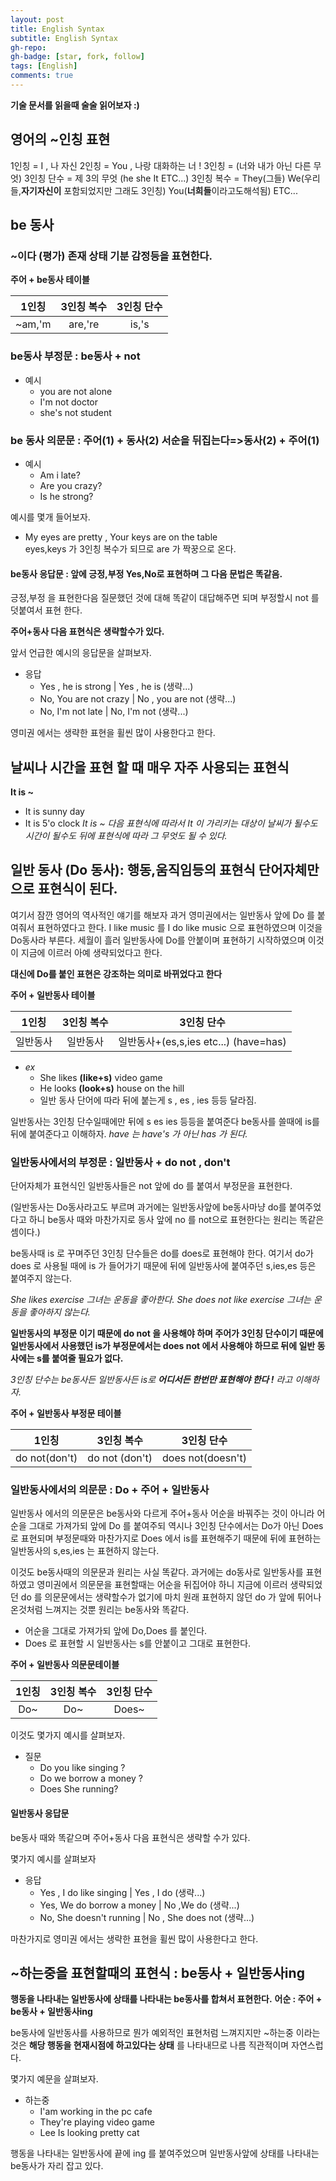 ```yaml
---
layout: post
title: English Syntax
subtitle: English Syntax
gh-repo:
gh-badge: [star, fork, follow]
tags: [English]
comments: true
---
```

**기술 문서를 읽을때 술술 읽어보자 :)**

## 영어의 ~인칭 표현

1인칭 = I , 나 자신
2인칭 = You , 나랑 대화하는 너 ! 
3인칭 = (너와 내가 아닌 다른 무엇)
3인칭 단수 = 제 3의 무엇 (he she It ETC...)
3인칭 복수 = They(그들) We(우리들,**자기자신이** 포함되었지만 그래도 3인칭) 
You(**너희들**이라고도해석됨) ETC...

## be 동사 
### ~이다 (평가) 존재 상태 기분 감정등을 표현한다.

**주어 + be동사 테이블**

| 1인칭 | 3인칭 복수 | 3인칭 단수 |
| :---: | :---: | :---: |
| ~am,'m | are,'re | is,'s |



### be동사 부정문 : be동사 + not
*  예시
   * you are not alone
   * I'm not doctor
   * she's not student
### be 동사 의문문 : 주어(1) + 동사(2) 서순을 뒤집는다=>동사(2) + 주어(1)
* 예시
	* Am i late?
	* Are you crazy?
	* Is he strong?

예시를 몇개 들어보자.
* My eyes are pretty , Your keys are on the table   
eyes,keys 가 3인칭 복수가 되므로 are 가 짝꿍으로 온다.

#### be동사 응답문 : 앞에 긍정,부정 Yes,No로 표현하며 그 다음 문법은 똑같음.

긍정,부정 을 표현한다음 질문했던 것에 대해 똑같이 대답해주면 되며
부정할시 not 를 덧붙여서 표현 한다.

**주어+동사 다음 표현식은 생략할수가 있다.**

앞서 언급한 예시의 응답문을 살펴보자.
* 응답
	* Yes , he is strong  | Yes , he is (생략...)
	* No, You are not crazy |  No , you are not (생략...)
	* No, I'm not late |  No, I'm not (생략...)
	
영미권 에서는 생략한 표현을 휠씬 많이 사용한다고 한다.

## 날씨나 시간을 표현 할 때 매우 자주 사용되는 표현식

**It is ~**
* It is sunny day 
* It is 5'o clock 
*It is ~ 다음 표현식에 따라서 It 이  가리키는 대상이 날씨가 될수도 시간이 될수도 뒤에 표현식에 따라 그 무엇도 될 수 있다.*

## 일반 동사 (Do 동사): 행동,움직임등의 표현식 단어자체만으로 표현식이 된다.

여기서 잠깐 영어의 역사적인 얘기를 해보자 과거 영미권에서는 일반동사 앞에 Do 를 붙여줘서 표현하였다고 한다. I like music 를 I do like music 으로 표현하였으며 이것을 Do동사라 부른다. 세월이 흘러 일반동사에 Do를 안붙이며 표현하기 시작하였으며 이것이 지금에 이르러  아예 생략되었다고 한다.

**대신에 Do를 붙인 표현은 강조하는 의미로 바뀌었다고 한다**

**주어 + 일반동사 테이블**

| 1인칭 | 3인칭 복수 | 3인칭 단수 |
| :---: | :---: | :---: |
| 일반동사 | 일반동사 | 일반동사+(es,s,ies etc...) (have=has) |

* *ex*
  * She likes **(like+s)** video game
  * He looks **(look+s)** house on the hill
  * 일반 동사 단어에 따라 뒤에 붙는게 s , es , ies 등등 달라짐.

일반동사는 3인칭 단수일때에만 뒤에 s  es ies 등등을 붙여준다 be동사를 쓸때에 is를 뒤에 붙여준다고 이해하자.
*have 는 have's 가 아닌 has 가 된다.*

### 일반동사에서의 부정문 : 일반동사 + do not , don't

단어자체가 표현식인 일반동사들은 not 앞에 do 를 붙여서 부정문을 표현한다.

(일반동사는 Do동사라고도 부르며 과거에는 일반동사앞에 be동사마냥 do를 붙여주었다고 하니 be동사 때와 마찬가지로  동사 앞에 no 를 not으로 표현한다는 원리는 똑같은 셈이다.)

be동사때 is 로 꾸며주던 3인칭 단수들은 do를 does로 표현해야 한다.
여기서 do가 does 로 사용될 때에 is 가 들어가기 때문에 뒤에 일반동사에 붙여주던
s,ies,es 등은 붙여주지 않는다.

*She likes exercise 그녀는 운동을 좋아한다.*
*She does not like exercise 그녀는 운동을 좋아하지 않는다.*

**일반동사의 부정문 이기 때문에 do not 을 사용해야 하며 주어가 3인칭 단수이기 때문에 일반동사에서 사용했던 is가 부정문에서는 does not 에서 사용해야 하므로 뒤에 일반 동사에는 s를 붙여줄 필요가 없다.**

*3인칭 단수는 be동사든 일반동사든 is로 **어디서든 한번만 표현해야 한다 !** 라고 이해하자.*

**주어 + 일반동사 부정문 테이블**


| 1인칭 | 3인칭 복수 | 3인칭 단수 |
| :---: | :---: | :---: |
| do not(don't) | do not (don't) | does not(doesn't) |


### 일반동사에서의 의문문 : Do + 주어 + 일반동사

일반동사 에서의 의문문은 be동사와 다르게 주어+동사 어순을 바꿔주는 것이 아니라
어순을 그대로 가져가되 앞에 Do 를 붙여주되 역시나 3인칭 단수에서는 Do가 아닌 Does 로 표현되며 부정문때와 마찬가지로 Does 에서 is를 표현해주기 때문에 뒤에 표현하는 일반동사의 s,es,ies 는 표현하지 않는다.

이것도 be동사때의 의문문과 원리는 사실 똑같다. 과거에는 do동사로 일반동사를 표현하였고 영미권에서 의문문을 표현할때는 어순을 뒤집어야 하니 지금에 이르러 생략되었던 do 를 의문문에서는 생략할수가 없기에 마치 원래 표현하지 않던 do 가 앞에 튀어나온것처럼 느껴지는 것뿐 원리는 be동사와 똑같다.

* 어순을 그대로 가져가되 앞에 Do,Does 를 붙인다.
* Does 로 표현할 시 일반동사는 s를 안붙이고 그대로 표현한다.

**주어 + 일반동사 의문문테이블**

| 1인칭 | 3인칭 복수 | 3인칭 단수 |
| :---: | :---: | :---: |
| Do~ | Do~ | Does~ |

이것도 몇가지 예시를 살펴보자.
* 질문
	* Do you like singing ? 
	* Do we borrow a money ? 
	* Does She running?
#### 일반동사 응답문 

be동사 때와 똑같으며 주어+동사 다음 표현식은 생략할 수가 있다.

몇가지 예시를 살펴보자
* 응답
	* Yes , I do like singing   | Yes , I do (생략...)
	* Yes, We do borrow a money |  No ,We do (생략...)
	* No, She doesn't running | No , She does not (생략...)
	
마찬가지로 영미권 에서는 생략한 표현을 휠씬 많이 사용한다고 한다.

## ~하는중을 표현할때의 표현식 : be동사 + 일반동사ing

**행동을 나타내는 일반동사에 상태를 나타내는 be동사를 합쳐서 표현한다.**
**어순 : 주어 + be동사 + 일반동사ing**


be동사에 일반동사를 사용하므로 뭔가 예외적인 표현처럼 느껴지지만 ~하는중 이라는 것은 **해당 행동을 현재시점에 하고있다는 상태**
를 나타내므로 나름 직관적이며 자연스럽다.

몇가지 예문을 살펴보자.


* 하는중
	* I'am working in the pc cafe
	* They're playing video game
	* Lee Is looking pretty cat
	

행동을 나타내는 일반동사에 끝에 ing 를 붙여주었으며 일반동사앞에 상태를 나타내는 be동사가 자리 잡고 있다.






